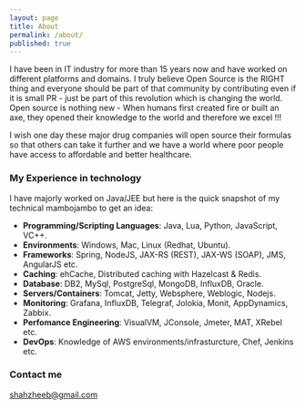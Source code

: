 ```yaml
---
layout: page
title: About
permalink: /about/
published: true
---
```


I have been in IT industry for more than 15 years now and have worked on different platforms and domains. I truly believe Open Source is the RIGHT thing and everyone should be part of that community by contributing even if it is small PR - just be part of this revolution which is changing the world. Open source is nothing new - When humans first created fire or built an axe, they opened their knowledge to the world and therefore we excel !!!

I wish one day these major drug companies will open source their formulas so that others can take it further and we have a world where poor people have access to affordable and better healthcare.

### My Experience in technology

I have majorly worked on Java/JEE but here is the quick snapshot of my technical mambojambo to get an idea:

- **Programming/Scripting Languages**: Java, Lua, Python, JavaScript, VC++.
- **Environments**: Windows, Mac, Linux (Redhat, Ubuntu).
- **Frameworks**: Spring, NodeJS, JAX-RS (REST), JAX-WS (SOAP), JMS, AngularJS etc.
- **Caching**: ehCache, Distributed caching with Hazelcast & Redis.
- **Database**: DB2, MySql, PostgreSql, MongoDB, InfluxDB, Oracle.
- **Servers/Containers**: Tomcat, Jetty, Websphere, Weblogic, Nodejs.
- **Monitoring**: Grafana, InfluxDB, Telegraf, Jolokia, Monit, AppDynamics, Zabbix.
- **Perfomance Engineering**: VisualVM, JConsole, Jmeter, MAT, XRebel etc.
- **DevOps**: Knowledge of AWS environments/infrasturcture, Chef, Jenkins etc.



### Contact me

[shahzheeb@gmail.com](mailto:shahzheeb@gmail.com)
